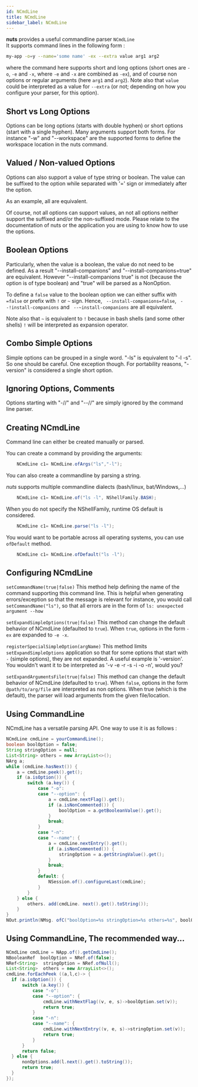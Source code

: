 ```yaml
---
id: NCmdLine
title: NCmdLine
sidebar_label: NCmdLine
---
```



**nuts** provides a useful commandline parser ```NCmdLine```  
It supports command lines in the following form :

```sh
my-app -o=y --name='some name' -ex --extra value arg1 arg2
```
where the command here supports short and long options (short ones are ```-o```, ```-e``` and ```-x```, where ```-e``` and ```-x``` are combined as ```-ex```), 
and of course non options or regular arguments (here ```arg1``` and ```arg2```).
Note also that ```value``` could be interpreted as a value for ```--extra``` (or not; depending on how you configure your parser, for  this option).

## Short vs Long Options
Options can be long options (starts with double hyphen) or short options (start with a single hyphen). 
Many arguments support both forms. For instance "-w" and "--workspace" are the supported forms to define the workspace location in the nuts command.

## Valued / Non-valued Options
Options can also support a value of type string or boolean. The value can be suffixed to the option while separated with '=' sign or immediately after the option. 

As an example, all are equivalent.  


Of course, not all options can support values, an not all options neither support the suffixed and/or the non-suffixed mode. Please relate to the documentation of nuts or the application you are using to know how to use the options.

## Boolean Options
Particularly, when the value is a boolean, the value do not need to be defined. As a result "--install-companions" and "--install-companions=true" are equivalent. However "--install-companions true" is not (because the option is of type boolean) and "true" will be parsed as a NonOption.

To define a ```false``` value to the boolean option we can either suffix with ```=false``` or prefix with `!` or `~` sign. 
Hence, ``` --install-companions=false```, ``` --!install-companions``` and ``` --~install-companions``` are all equivalent.

Note also that `~` is equivalent to `!` because in bash shells (and some other shells) `!` will be interpreted as expansion operator.

## Combo Simple Options
Simple options can be grouped in a single word. "-ls" is equivalent to "-l -s". So one should be careful. 
One exception though. For portability reasons, "-version" is considered a single short option.

## Ignoring Options, Comments
Options starting with "-//" and "--//" are simply ignored by the command line parser.


## Creating NCmdLine

Command line can either be created manually or parsed.

You can create a command by providing the arguments:

```java
    NCmdLine c1= NCmdLine.ofArgs("ls","-l");
```

You can also create a commandline by parsing a string.

*nuts* supports multiple commandline dialects (bash/linux, bat/Windows,...)

```java
    NCmdLine c1= NCmdLine.of("ls -l", NShellFamily.BASH);
```

When you do not specify the NShellFamily, runtime OS default is considered.

```java
    NCmdLine c1= NCmdLine.parse("ls -l");
```

You would want to be portable across all operating systems, you can use ```ofDefault``` method.

```java
    NCmdLine c1= NCmdLine.ofDefault("ls -l");
```

## Configuring NCmdLine
`setCommandName(true|false)`
This method help defining the name of the command supporting this command line. This is helpful when generating errors/exception so that the message is relevant
for instance, you would call ```setCommandName("ls")```, so that all errors are in the form of ```ls: unexpected argument --how```

`setExpandSimpleOptions(true|false)`
This method can change the default behavior of NCmdLine (defaulted to `true`). When `true`, options in the form `-ex` are expanded to `-e -x`.


`registerSpecialSimpleOption(argName)`
This method limits `setExpandSimpleOptions` application so that for some options that start with `-` (simple options), they are not expanded. 
A useful example is '-version'. You wouldn't want it to be interpreted as '-v -e -r -s -i -o -n', would you?

`setExpandArgumentsFile(true|false)`
This method can change the default behavior of NCmdLine (defaulted to `true`). When `false`, options in the form `@path/to/arg/file` are interpreted as non options.
When true (which is the default), the parser will load arguments from the given file/location.


## Using CommandLine
NCmdLine has a versatile parsing API.
One way to use it is as follows :

```java
NCmdLine cmdLine = yourCommandLine();
boolean boolOption = false;
String stringOption = null;
List<String> others = new ArrayList<>();
NArg a;
while (cmdLine.hasNext()) {
    a = cmdLine.peek().get();
    if (a.isOption()) {
        switch (a.key()) {
            case "-o":
            case "--option": {
                a = cmdLine.nextFlag().get();
                if (a.isNonCommented()) {
                    boolOption = a.getBooleanValue().get();
                }
                break;
            }
            case "-n":
            case "--name": {
                a = cmdLine.nextEntry().get();
                if (a.isNonCommented()) {
                    stringOption = a.getStringValue().get();
                }
                break;
            }
            default: {
                NSession.of().configureLast(cmdLine);
            }
        }
    } else {
        others. add(cmdLine. next().get().toString());
    }
}
NOut.println(NMsg. ofC("boolOption=%s stringOption=%s others=%s", boolOption, stringOption, others));
```


## Using CommandLine, The recommended way...


```java
NCmdLine cmdLine = NApp.of().getCmdLine();
NBooleanRef  boolOption = NRef.of(false);
NRef<String>  stringOption = NRef.ofNull();
List<String>  others = new ArrayList<>();
cmdLine.forEachPeek ((a,l,c)-> {
  if (a.isOption()) {
      switch (a.key()) {
          case "-o":
          case "--option": {
              cmdLine.withNextFlag((v, e, s)->boolOption.set(v));
              return true;
          }
          case "-n":
          case "--name": {
              cmdLine.withNextEntry((v, e, s)->stringOption.set(v));
              return true;
          }
      }
      return false;
  } else {
      nonOptions.add(l.next().get().toString());
      return true;
  }
});

```

